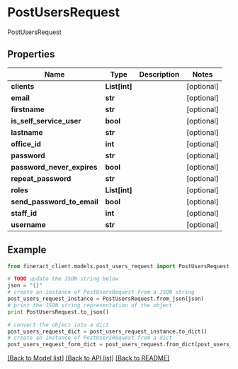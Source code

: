 # PostUsersRequest

PostUsersRequest

## Properties

Name | Type | Description | Notes
------------ | ------------- | ------------- | -------------
**clients** | **List[int]** |  | [optional] 
**email** | **str** |  | [optional] 
**firstname** | **str** |  | [optional] 
**is_self_service_user** | **bool** |  | [optional] 
**lastname** | **str** |  | [optional] 
**office_id** | **int** |  | [optional] 
**password** | **str** |  | [optional] 
**password_never_expires** | **bool** |  | [optional] 
**repeat_password** | **str** |  | [optional] 
**roles** | **List[int]** |  | [optional] 
**send_password_to_email** | **bool** |  | [optional] 
**staff_id** | **int** |  | [optional] 
**username** | **str** |  | [optional] 

## Example

```python
from fineract_client.models.post_users_request import PostUsersRequest

# TODO update the JSON string below
json = "{}"
# create an instance of PostUsersRequest from a JSON string
post_users_request_instance = PostUsersRequest.from_json(json)
# print the JSON string representation of the object
print PostUsersRequest.to_json()

# convert the object into a dict
post_users_request_dict = post_users_request_instance.to_dict()
# create an instance of PostUsersRequest from a dict
post_users_request_form_dict = post_users_request.from_dict(post_users_request_dict)
```
[[Back to Model list]](../README.md#documentation-for-models) [[Back to API list]](../README.md#documentation-for-api-endpoints) [[Back to README]](../README.md)


